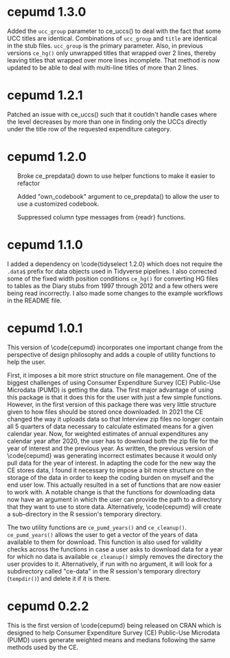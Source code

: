 # cepumd 1.3.0
Added the `ucc_group` parameter to ce_uccs() to deal with the fact that some UCC titles are identical. Combinations of `ucc_group` and `title` are identical in the stub files. `ucc_group` is the primary parameter. Also, in previous versions `ce_hg()` only unwrapped titles that wrapped over 2 lines, thereby leaving titles that wrapped over more lines incomplete. That method is now updated to be able to deal with multi-line titles of more than 2 lines.

# cepumd 1.2.1
Patched an issue with ce_uccs() such that it coutldn't handle cases where the level decreases by more than one in finding only the UCCs directly under the title row of the requested expenditure category.

# cepumd 1.2.0
<ul>Broke ce_prepdata() down to use helper functions to make it easier to refactor</ul>
<ul>Added "own_codebook" argument to ce_prepdata() to allow the user to use a customized codebook.</ul>
<ul>Suppressed column type messages from {readr} functions.</ul>

# cepumd 1.1.0
I added a dependency on \code{tidyselect 1.2.0} which does not require the `.data$` prefix for data objects used in Tidyverse pipelines. I also corrected some of the fixed width position conditions `ce_hg()` for converting HG files to tables as the Diary stubs from 1997 through 2012 and a few others were being read incorrectly. I also made some changes to the example workflows in the README file.

# cepumd 1.0.1
This version of \code{cepumd} incorporates one important change from the perspective of design philosophy and adds a couple of utility functions to help the user.

First, it imposes a bit more strict structure on file management. One of the biggest challenges of using Consumer Expenditure Survey (CE) Public-Use Microdata (PUMD) is getting the data. The first major advantage of using this package is that it does this for the user with just a few simple functions. However, in the first version of this package there was very little structure given to how files should be stored once downloaded. In 2021 the CE changed the way it uploads data so that Interview zip files no longer contain all 5 quarters of data necessary to calculate estimated means for a given calendar year. Now, for weighted estimates of annual expenditures any calendar year after 2020, the user has to download both the zip file for the year of interest and the previous year. As written, the previous version of \code{cepumd} was generating incorrect estimates because it would only pull data for the year of interest. In adapting the code for the new way the CE stores data, I found it necessary to impose a bit more structure on the storage of the data in order to keep the coding burden on myself and the end user low. This actually resulted in a set of functions that are now easier to work with. A notable change is that the functions for downloading data now have an argument in which the user can provide the path to a directory that they want to use to store data. Alternatively, \code{cepumd} will create a sub-directory in the R session's temporary directory.

The two utility functions are `ce_pumd_years()` and `ce_cleanup()`. `ce_pumd_years()` allows the user to get a vector of the years of data available to them for download. This function is also used for validity checks across the functions in case a user asks to download data for a year for which no data is available `ce_cleanup()` simply removes the directory the user provides to it. Alternatively, if run with no argument, it will look for a subdirectory called "ce-data" in the R session's temporary directory (`tempdir()`) and delete it if it is there.

# cepumd 0.2.2
This is the first version of \code{cepumd} being released on CRAN   which is designed to help Consumer Expenditure Survey (CE) Public-Use Microdata (PUMD) users generate weighted means and medians following the same methods used by the CE.
